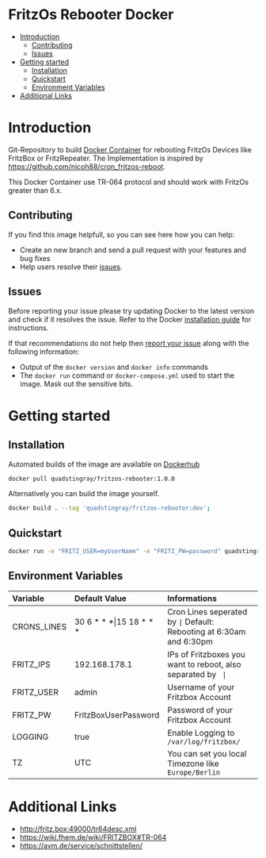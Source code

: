 # FritzOs Rebooter Docker

- [Introduction](#introduction)
  - [Contributing](#contributing)
  - [Issues](#issues)
- [Getting started](#getting-started)
  - [Installation](#installation)
  - [Quickstart](#quickstart)
  - [Environment Variables](#environment-variables)
- [Additional Links](#additional-links)

# Introduction
Git-Repository to build [Docker Container](https://www.docker.com/) for rebooting FritzOs Devices like FritzBox or FritzRepeater. The Implementation is inspired by https://github.com/nicoh88/cron_fritzos-reboot.

This Docker Container use TR-064 protocol and should work with FritzOs greater than 6.x.


## Contributing
If you find this image helpfull, so you can see here how you can help:
- Create an new branch and send a pull request with your features and bug fixes
- Help users resolve their [issues](https://github.com/QuadStingray/docker-fritzos-rebooter/issues).

## Issues
Before reporting your issue please try updating Docker to the latest version and check if it resolves the issue. Refer to the Docker [installation guide](https://docs.docker.com/installation) for instructions.

If that recommendations do not help then [report your issue](https://github.com/QuadStingray/docker-fritzos-rebooter/issues/new) along with the following information:

- Output of the `docker version` and `docker info` commands
- The `docker run` command or `docker-compose.yml` used to start the
  image. Mask out the sensitive bits.

# Getting started
## Installation
Automated builds of the image are available on
[Dockerhub](https://hub.docker.com/r/quadstingray/fritzos-rebooter/)

```bash
docker pull quadstingray/fritzos-rebooter:1.0.0
```

Alternatively you can build the image yourself.
```bash
docker build . --tag 'quadstingray/fritzos-rebooter:dev';
```

## Quickstart
```bash
docker run -e "FRITZ_USER=myUserName" -e "FRITZ_PW=password" quadstingray/fritzos-rebooter:1.0.0
```

## Environment Variables

| Variable      | Default Value                | Informations                                                             |
|:--------------|:-----------------------------|:-------------------------------------------------------------------------|
| CRONS_LINES   | 30 6 * * *\|15 18 * * *      | Cron Lines seperated by `\|` Default: Rebooting at 6:30am and 6:30pm     |
| FRITZ_IPS     | 192.168.178.1                | IPs of Fritzboxes you want to reboot, also separated by ` \|`            |
| FRITZ_USER    | admin                        | Username of your Fritzbox Account                                        |
| FRITZ_PW      | FritzBoxUserPassword         | Password of your Fritzbox Account                                        |
| LOGGING       | true                         | Enable Logging to `/var/log/fritzbox/`                                   |
| TZ            | UTC                          | You can set you local Timezone like `Europe/Berlin`                      |

# Additional Links
* http://fritz.box:49000/tr64desc.xml
* https://wiki.fhem.de/wiki/FRITZBOX#TR-064
* https://avm.de/service/schnittstellen/
